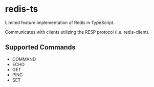 # redis-ts

Limited feature implementation of Redis in TypeScript.

Communicates with clients utilizing the RESP protocol (i.e. redis-client).

## Supported Commands

* COMMAND
* ECHO
* GET
* PING
* SET
